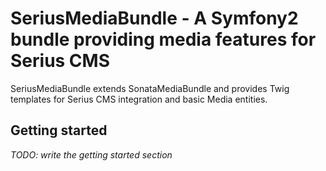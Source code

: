 SeriusMediaBundle - A Symfony2 bundle providing media features for Serius CMS
=============================================================================

SeriusMediaBundle extends SonataMediaBundle and provides Twig templates for 
Serius CMS integration and basic Media entities.

Getting started
---------------

*TODO: write the getting started section*